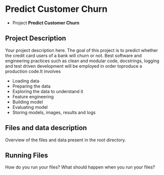 # Predict Customer Churn

- Project **Predict Customer Churn**

## Project Description
Your project description here.
The goal of this project is to predict whether the credit card users of a bank will churn or not. 
Best software and engineering practices such as clean and modular code, docstrings, logging and test driven development will be employed in order toproduce a production code.It involves
- Loading data
- Preparing the data
- Exploring the data to understand it
- Feature engineering
- Building model
- Evaluating model
- Storing models, images, results and logs

## Files and data description
Overview of the files and data present in the root directory. 

## Running Files
How do you run your files? What should happen when you run your files?



